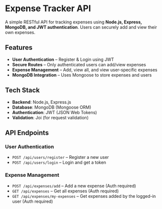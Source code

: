# Expense Tracker API  
A simple RESTful API for tracking expenses using **Node.js, Express, MongoDB, and JWT authentication**. 
Users can securely add and view their own expenses.

## Features  
- **User Authentication** – Register & Login using JWT  
- **Secure Routes** – Only authenticated users can add/view expenses  
- **Expense Management** – Add, view all, and view user-specific expenses  
- **MongoDB Integration** – Uses Mongoose to store expenses and users  

## Tech Stack  
- **Backend**: Node.js, Express.js  
- **Database**: MongoDB (Mongoose ORM)  
- **Authentication**: JWT (JSON Web Tokens)  
- **Validation**: Joi (for request validation)  

## API Endpoints  

### User Authentication  
- `POST /api/users/register` – Register a new user  
- `POST /api/users/login` – Login and get a token  

### Expense Management  
- `POST /api/expenses/add` – Add a new expense (Auth required)  
- `GET /api/expenses` – Get all expenses (Auth required)  
- `GET /api/expenses/my-expenses` – Get expenses added by the logged-in user (Auth required)  

